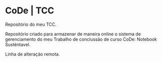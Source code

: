# CoDe | TCC
 Repositório do meu TCC.

Repositório criado para armazenar de maneira online o sistema de gerenciamento do meu Trabalho de conclussão de curso CoDe: Notebook Susténtavel.

Linha de alteração remota.
